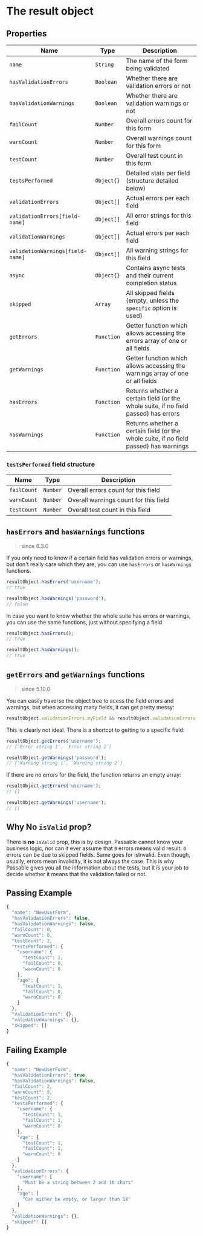 # The result object

## Properties
| Name                             | Type       | Description                                         |
|----------------------------------|------------|-----------------------------------------------------|
| `name`                           | `String`   | The name of the form being validated
| `hasValidationErrors`            | `Boolean`  | Whether there are validation errors or not
| `hasValidationWarnings`          | `Boolean`  | Whether there are validation warnings or not
| `failCount`                      | `Number`   | Overall errors count for this form
| `warnCount`                      | `Number`   | Overall warnings count for this form
| `testCount`                      | `Number`   | Overall test count in this form
| `testsPerformed`                 | `Object{}` | Detailed stats per field (structure detailed below)
| `validationErrors`               | `Object[]` | Actual errors per each field
| `validationErrors[field-name]`   | `Object[]` | All error strings for this field
| `validationWarnings`             | `Object[]` | Actual errors per each field
| `validationWarnings[field-name]` | `Object[]` | All warning strings for this field
| `async`                          | `Object{}` | Contains async tests and their current completion status
| `skipped`                        | `Array`    | All skipped fields (empty, unless the `specific` option is used)
| `getErrors`                      | `Function` | Getter function which allows accessing the errors array of one or all fields
| `getWarnings`                    | `Function` | Getter function which allows accessing the warnings array of one or all fields
| `hasErrors`                      | `Function` | Returns whether a certain field (or the whole suite, if no field passed) has errors
| `hasWarnings`                    | `Function` | Returns whether a certain field (or the whole suite, if no field passed) has warnings

### `testsPerformed` field structure
| Name        | Type     | Description                           |
|-------------|----------|---------------------------------------|
| `failCount` | `Number` | Overall errors count for this field   |
| `warnCount` | `Number` | Overall warnings count for this field |
| `testCount` | `Number` | Overall test count in this field      |

## `hasErrors` and `hasWarnings` functions
> since 6.3.0

If you only need to know if a certain field has validation errors or warnings, but don't really care which they are, you can use `hasErrors` or `hasWarnings` functions.

```js
resultObject.hasErrors('username');
// true

resultObject.hasWarnings('password');
// false
```

In case you want to know whether the whole suite has errors or warnings, you can use the same functions, just without specifying a field

```js
resultObject.hasErrors();
// true

resultObject.hasWarnings();
// true
```

## `getErrors` and `getWarnings` functions
> since 5.10.0

You can easily traverse the object tree to acess the field errors and warnings, but when accessing many fields, it can get pretty messy:

```js
resultObject.validationErrors.myField && resultObject.validationErrors.myField[0];
```
This is clearly not ideal. There is a shortcut to getting to a specific field:

```js
resultObject.getErrors('username');
// ['Error string 1', `Error string 2`]

resultObject.getWarnings('password');
// ['Warning string 1', `Warning string 2`]
```

If there are no errors for the field, the function returns an empty array:
```js
resultObject.getErrors('username');
// []

resultObject.getWarnings('username');
// []
```

## Why No `isValid` prop?
There is **no** `isValid` prop, this is by design. Passable cannot know your business logic, nor can it ever assume that `0` errors means valid result. `0` errors can be due to skipped fields. Same goes for isInvalid. Even though, usually, errors mean invalidity, it is not always the case. This is why Passable gives you all the information about the tests, but it is your job to decide whether it means that the validation failed or not.

## Passing Example
```js
{
  "name": "NewUserForm",
  "hasValidationErrors": false,
  "hasValidationWarnings": false,
  "failCount": 0,
  "warnCount": 0,
  "testCount": 2,
  "testsPerformed": {
    "username": {
      "testCount": 1,
      "failCount": 0,
      "warnCount": 0
    },
    "age": {
      "testCount": 1,
      "failCount": 0,
      "warnCount": 0
    }
  },
  "validationErrors": {},
  "validationWarnings": {},
  "skipped": []
}
```

## Failing Example
```js
{
  "name": "NewUserForm",
  "hasValidationErrors": true,
  "hasValidationWarnings": false,
  "failCount": 2,
  "warnCount": 0,
  "testCount": 2,
  "testsPerformed": {
    "username": {
      "testCount": 1,
      "failCount": 1,
      "warnCount": 0
    },
    "age": {
      "testCount": 1,
      "failCount": 1,
      "warnCount": 0
    }
  },
  "validationErrors": {
    "username": [
      "Must be a string between 2 and 10 chars"
    ],
    "age": [
      "Can either be empty, or larger than 18"
    ]
  },
  "validationWarnings": {},
  "skipped": []
}
```
